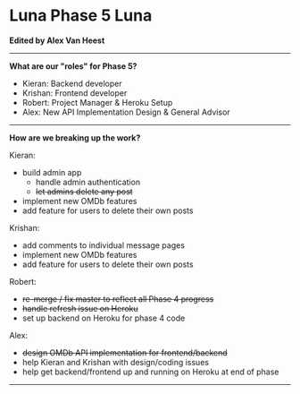 # Luna Phase 5 Luna

**Edited by Alex Van Heest**

****

**What are our "roles" for Phase 5?**

* Kieran: Backend developer
* Krishan: Frontend developer
* Robert: Project Manager & Heroku Setup
* Alex: New API Implementation Design & General Advisor

****

**How are we breaking up the work?**

Kieran:

* build admin app
	* handle admin authentication
	* ~~let admins delete any post~~
* implement new OMDb features
* add feature for users to delete their own posts

Krishan:

* add comments to individual message pages
* implement new OMDb features
* add feature for users to delete their own posts

Robert:

* ~~re-merge / fix master to reflect all Phase 4 progress~~
* ~~handle refresh issue on Heroku~~
* set up backend on Heroku for phase 4 code

Alex:

* ~~design OMDb API implementation for frontend/backend~~
* help Kieran and Krishan with design/coding issues
* help get backend/frontend up and running on Heroku at end of phase

****
